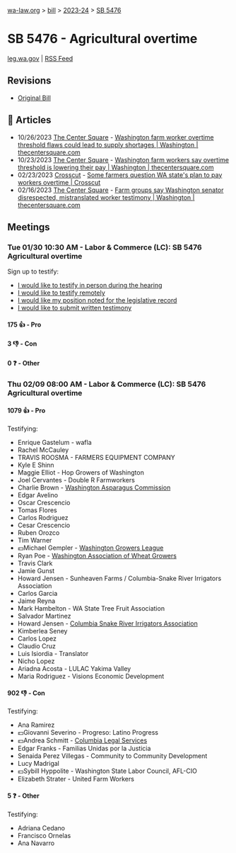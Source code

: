 [wa-law.org](/) > [bill](/bill/) > [2023-24](/bill/2023-24/) > [SB 5476](/bill/2023-24/sb/5476/)

# SB 5476 - Agricultural overtime
[leg.wa.gov](https://app.leg.wa.gov/billsummary?BillNumber=5476&Year=2023&Initiative=false) | [RSS Feed](./rss.xml)

## Revisions
* [Original Bill](1/)

## 📰 Articles
* 10/26/2023 [The Center Square](/org/the_center_square/) - [Washington farm worker overtime threshold flaws could lead to supply shortages | Washington | thecentersquare.com](https://www.thecentersquare.com/washington/article_a4b01e12-742f-11ee-b9bf-e7711b79657b.html#:~:text=Senate%20Bill%205476)
* 10/23/2023 [The Center Square](/org/the_center_square/) - [Washington farm workers say overtime threshold is lowering their pay | Washington | thecentersquare.com](https://www.thecentersquare.com/washington/article_8fc01e1e-71f8-11ee-b2a7-938dee1b2e5e.html#:~:text=Senate%20Bill%205476)
* 02/23/2023 [Crosscut](/org/crosscut/) - [Some farmers question WA state's plan to pay workers overtime | Crosscut](https://crosscut.com/news/2023/02/some-farmers-question-wa-states-plan-pay-workers-overtime#:~:text=Senate%20Bill%205476)
* 02/16/2023 [The Center Square](/org/the_center_square/) - [Farm groups say Washington senator disrespected, mistranslated worker testimony | Washington | thecentersquare.com](https://www.thecentersquare.com/washington/article_53ad49ae-ae37-11ed-960f-ebd10fee36c4.html#:~:text=SB%205476)

## Meetings
### Tue 01/30 10:30 AM - Labor & Commerce (LC): SB 5476 Agricultural overtime
Sign up to testify:
* [I would like to testify in person during the hearing](https://app.leg.wa.gov/csi/Testifier/Add?chamber=House&mId=31853&aId=157974&caId=23667&tId=1)
* [I would like to testify remotely](https://app.leg.wa.gov/csi/Testifier/Add?chamber=House&mId=31853&aId=157974&caId=23667&tId=2)
* [I would like my position noted for the legislative record](https://app.leg.wa.gov/csi/Testifier/Add?chamber=House&mId=31853&aId=157974&caId=23667&tId=3)
* [I would like to submit written testimony](https://app.leg.wa.gov/csi/Testifier/Add?chamber=House&mId=31853&aId=157974&caId=23667&tId=4)

#### 175 👍 - Pro

#### 3 👎 - Con

#### 0 ❓ - Other

### Thu 02/09 08:00 AM - Labor & Commerce (LC): SB 5476 Agricultural overtime
#### 1079 👍 - Pro
Testifying:
* Enrique Gastelum - wafla
* Rachel McCauley
* TRAVIS ROOSMA - FARMERS EQUIPMENT COMPANY
* Kyle E Shinn
* Maggie Elliot - Hop Growers of Washington
* Joel Cervantes - Double R Farmworkers
* Charlie Brown - [Washington Asparagus Commission](/org/washington_asparagus_commission/)
* Edgar Avelino
* Oscar Crescencio
* Tomas Flores
* Carlos Rodriguez
* Cesar Crescencio
* Ruben Orozco
* Tim Warner
* 💵Michael Gempler - [Washington Growers League](/org/washington_growers_league/)
* Ryan Poe - [Washington Association of Wheat Growers](/org/washington_association_of_wheat_growers/)
* Travis Clark
* Jamie Gunst
* Howard Jensen - Sunheaven Farms / Columbia-Snake River Irrigators Association
* Carlos Garcia
* Jaime Reyna
* Mark Hambelton - WA State Tree Fruit Association
* Salvador Martinez
* Howard Jensen - [Columbia Snake River Irrigators Association](/org/columbia_snake_river_irrigators_association/)
* Kimberlea Seney
* Carlos Lopez
* Claudio Cruz
* Luis Isiordia - Translator
* Nicho Lopez
* Ariadna Acosta - LULAC Yakima Valley
* Maria Rodriguez - Visions Economic Development

#### 902 👎 - Con
Testifying:
* Ana Ramirez
* 💵Giovanni Severino - Progreso: Latino Progress
* 💵Andrea Schmitt - [Columbia Legal Services](/org/columbia_legal_services/)
* Edgar Franks - Familias Unidas por la Justicia
* Senaida Perez Villegas - Community to Community Development
* Lucy Madrigal
* 💵Sybill Hyppolite - Washington State Labor Council, AFL-CIO
* Elizabeth Strater - United Farm Workers

#### 5 ❓ - Other
Testifying:
* Adriana Cedano
* Francisco Ornelas
* Ana Navarro
